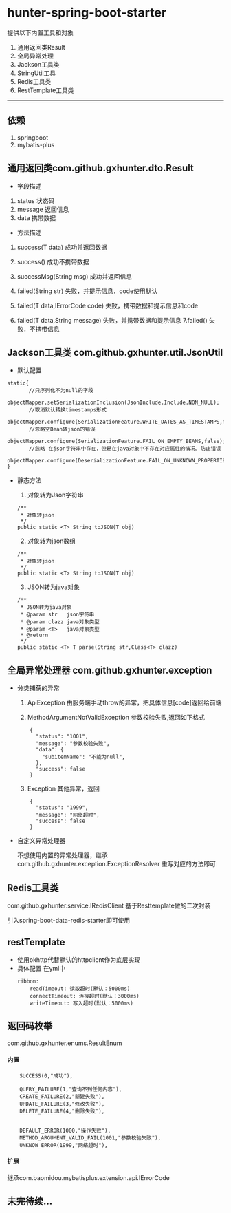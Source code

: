 # hunter-spring-boot-starter
提供以下内置工具和对象
1. 通用返回类Result
2. 全局异常处理
3. Jackson工具类
4. StringUtil工具
5. Redis工具类
6. RestTemplate工具类
---
## 依赖
1. springboot
2. mybatis-plus

##  通用返回类com.github.gxhunter.dto.Result<T>
 * 字段描述
 1. status  状态码
 2. message 返回信息
 3. data    携带数据
 * 方法描述
 1. success(T data)
 成功并返回数据
 2. success()
 成功不携带数据
 3. successMsg(String msg)
 成功并返回信息
 
 4. failed(String str)
 失败，并提示信息，code使用默认
 5. failed(T data,IErrorCode code)
 失败，携带数据和提示信息和code
 6. failed(T data,String message)
 失败，并携带数据和提示信息
 7.failed()
 失败，不携带信息
 
 ##  Jackson工具类 com.github.gxhunter.util.JsonUtil
 * 默认配置
 ```$xslt
static{
        //只序列化不为null的字段
        objectMapper.setSerializationInclusion(JsonInclude.Include.NON_NULL);
        //取消默认转换timestamps形式
        objectMapper.configure(SerializationFeature.WRITE_DATES_AS_TIMESTAMPS,false);
        //忽略空Bean转json的错误
        objectMapper.configure(SerializationFeature.FAIL_ON_EMPTY_BEANS,false);
        //忽略 在json字符串中存在，但是在java对象中不存在对应属性的情况。防止错误
        objectMapper.configure(DeserializationFeature.FAIL_ON_UNKNOWN_PROPERTIES,false);
}
```
* 静态方法
    1. 对象转为Json字符串
    ```$xslt
    /**
     * 对象转json
     */
    public static <T> String toJSON(T obj)
    ```
    
    2. 对象转为json数组
    ```$xslt
    /**
     * 对象转json
     */
    public static <T> String toJSON(T obj)
    ```
    
    3. JSON转为java对象
    ```$xslt
    /**
     * JSON转为java对象
     * @param str   json字符串
     * @param clazz java对象类型
     * @param <T>   java对象类型
     * @return
     */
    public static <T> T parse(String str,Class<T> clazz)
    ```
    
## 全局异常处理器 com.github.gxhunter.exception    
* 分类捕获的异常
    1. ApiException 
    由服务端手动throw的异常，把具体信息[code]返回给前端
    
    2. MethodArgumentNotValidException
    参数校验失败,返回如下格式
    ```$xslt
        {
          "status": "1001",
          "message": "参数校验失败",
          "data": {
            "subitemName": "不能为null",
          },
          "success": false
        }
    ```
    
    3. Exception
    其他异常，返回
    ```$xslt
        {
          "status": "1999",
          "message": "网络超时",
          "success": false
        }
    ```
* 自定义异常处理器
    
    不想使用内置的异常处理器，继承
    com.github.gxhunter.exception.ExceptionResolver
    重写对应的方法即可
## Redis工具类
com.github.gxhunter.service.IRedisClient
基于Resttemplate做的二次封装

引入spring-boot-data-redis-starter即可使用

## restTemplate
* 使用okhttp代替默认的httpclient作为底层实现
* 具体配置
    在yml中
    ```
    ribbon:
        readTimeout: 读取超时(默认：5000ms)
        connectTimeout: 连接超时(默认：3000ms)
        writeTimeout: 写入超时(默认：5000ms)
    ```    
## 返回码枚举
com.github.gxhunter.enums.ResultEnum
#### 内置
```$xslt
    SUCCESS(0,"成功"),

    QUERY_FAILURE(1,"查询不到任何内容"),
    CREATE_FAILURE(2,"新建失败"),
    UPDATE_FAILURE(3,"修改失败"),
    DELETE_FAILURE(4,"删除失败"),


    DEFAULT_ERROR(1000,"操作失败"),
    METHOD_ARGUMENT_VALID_FAIL(1001,"参数校验失败"),
    UNKNOW_ERROR(1999,"网络超时"),
```
#### 扩展
继承com.baomidou.mybatisplus.extension.api.IErrorCode

## 未完待续...



 
